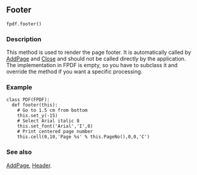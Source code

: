 ## Footer ##

```
fpdf.footer()
```

### Description ###

This method is used to render the page footer. It is automatically called by [AddPage](AddPage.md) and [Close](Close.md) and should not be called directly by the application. The implementation in FPDF is empty, so you have to subclass it and override the method if you want a specific processing.

### Example ###
```
class PDF(FPDF):
  def footer(this):
    # Go to 1.5 cm from bottom
    this.set_y(-15)
    # Select Arial italic 8
    this.set_font('Arial','I',8)
    # Print centered page number
    this.cell(0,10,'Page %s' % this.PageNo(),0,0,'C')
```

### See also ###

[AddPage](AddPage.md), [Header](Header.md).
